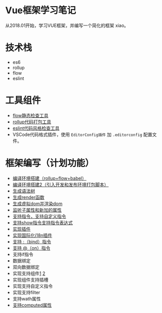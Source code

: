 # Vue框架学习笔记

从2018.01开始，学习VUE框架，并编写一个简化的框架 xiao。

# 技术栈

* es6
* rollup
* flow
* eslint

# 工具组件
* [flow静态检查工具](https://github.com/xwjie/VueStudyNote/tree/master/component-flow)
* [rollup代码打包工具](https://github.com/xwjie/VueStudyNote/tree/master/component-rollup)
* [eslint代码风格检查工具](https://github.com/xwjie/VueStudyNote/issues/4)
* VSCode代码格式插件，使用 `EditorConfig插件` 加  `.editorconfig` 配置文件。

# 框架编写（计划功能）

* [编译环境搭建（rollup+flow+babel）](https://github.com/xwjie/VueStudyNote/issues/1)
* [编译环境搭建2（引入开发和发布环境打包脚本）](https://github.com/xwjie/VueStudyNote/issues/2)
* [生成语法树](https://github.com/xwjie/VueStudyNote/issues/3)
* [生成render函数](https://github.com/xwjie/VueStudyNote/issues/5)
* [生成虚拟dom并渲染dom](https://github.com/xwjie/VueStudyNote/issues/6)
* [监听子属性和新加的属性](https://github.com/xwjie/VueStudyNote/issues/7)
* [支持指令，支持自定义指令](https://github.com/xwjie/VueStudyNote/issues/9)
* [支持show指令支持指令表达式](https://github.com/xwjie/VueStudyNote/issues/10)
* [实现插件](https://github.com/xwjie/VueStudyNote/issues/11)
* [实现国际化i18n插件](https://github.com/xwjie/VueStudyNote/issues/12)
* [支持 :（bind）指令](https://github.com/xwjie/VueStudyNote/issues/15)
* [支持 @（on）指令](https://github.com/xwjie/VueStudyNote/issues/16)
* 支持if指令
* 数据绑定
* 双向数据绑定
* 实现支持组件[1](https://github.com/xwjie/VueStudyNote/issues/13) [2](https://github.com/xwjie/VueStudyNote/issues/14)
* 实现组件支持插槽
* 实现支持自定义指令
* 实现支持filter
* 支持wath属性
* [支持computed属性](https://github.com/xwjie/VueStudyNote/issues/8)


